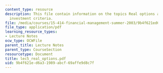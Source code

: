 ```yaml
---
content_type: resource
description: This file contain information on the topics Real options and Alternative
  investment criteria.
file: /media/courses/15-414-financial-management-summer-2003/9b4f621ed6a31989abcf69affe9d8c7f_lec5_real_options.pdf
file_type: application/pdf
learning_resource_types:
- Lecture Notes
ocw_type: OCWFile
parent_title: Lecture Notes
parent_type: CourseSection
resourcetype: Document
title: lec5_real_options.pdf
uid: 9b4f621e-d6a3-1989-abcf-69affe9d8c7f
---
```

